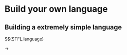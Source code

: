
Build your own language
========================

Building a extremely simple language
------------------------------------

$$(STFL.language)

→

